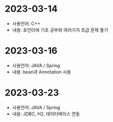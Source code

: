 # 2023-03-14

* 사용언어: C++
* 내용: 포인터에 기초 공부와 여러가지 초급 문제 풀기

# 2023-03-16

* 사용언어: JAVA / Spring
* 내용: bean과 Annotation 사용


# 2023-03-23

* 사용언어: JAVA / Spring
* 내용: JDBC, H2, 데이터베이스 연동
